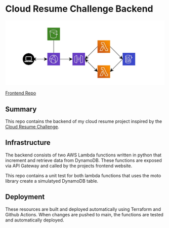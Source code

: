# Cloud Resume Challenge Backend

![Alt text](diagram.jpg?raw=true "Title")

[Frontend Repo](https://github.com/sallen222/cloudresume)

## Summary
This repo contains the backend of my cloud resume project inspired by the [Cloud Resume Challenge](https://cloudresumechallenge.dev/docs/the-challenge/aws/).

## Infrastructure
The backend consists of two AWS Lambda functions written in python that increment and retrieve data from DynamoDB. These functions are exposed via API Gateway and called by the projects frontend website.

This repo contains a unit test for both lambda functions that uses the moto library create a simulatyed DynamoDB table. 

## Deployment
These resources are built and deployed automatically using Terraform and Github Actions. When changes are pushed to main, the functions are tested and automatically deployed.